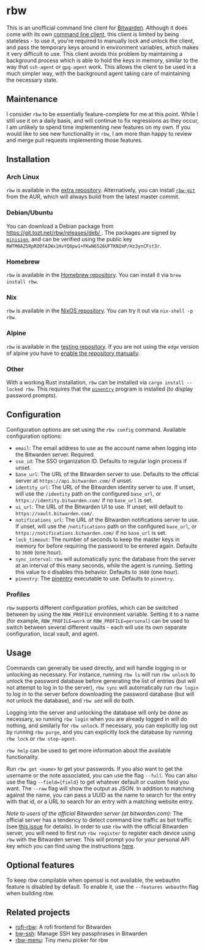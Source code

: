 # rbw

This is an unofficial command line client for
[Bitwarden](https://bitwarden.com/). Although it does come with its own
[command line client](https://help.bitwarden.com/article/cli/), this client is
limited by being stateless - to use it, you're required to manually lock and
unlock the client, and pass the temporary keys around in environment variables,
which makes it very difficult to use. This client avoids this problem by
maintaining a background process which is able to hold the keys in memory,
similar to the way that `ssh-agent` or `gpg-agent` work. This allows the client
to be used in a much simpler way, with the background agent taking care of
maintaining the necessary state.

## Maintenance

I consider `rbw` to be essentially feature-complete for me at this point. While
I still use it on a daily basis, and will continue to fix regressions as they
occur, I am unlikely to spend time implementing new features on my own. If you
would like to see new functionality in `rbw`, I am more than happy to review
and merge pull requests implementing those features.

## Installation

### Arch Linux

`rbw` is available in the [extra
repository](https://archlinux.org/packages/extra/x86_64/rbw/).
Alternatively, you can install
[`rbw-git`](https://aur.archlinux.org/packages/rbw-git/) from the AUR, which
will always build from the latest master commit.

### Debian/Ubuntu

You can download a Debian package from
[https://git.tozt.net/rbw/releases/deb/
](https://git.tozt.net/rbw/releases/deb/). The packages are signed by
[`minisign`](https://github.com/jedisct1/minisign), and can be verified using
the public key `RWTM0AZ5RpROOfAIWx1HvYQ6pw1+FKwN6526UFTKNImP/Hz3ynCFst3r`.

### Homebrew

`rbw` is available in the [Homebrew repository](https://formulae.brew.sh/formula/rbw). You can install it via `brew install rbw`.

### Nix

`rbw` is available in the
[NixOS repository](https://search.nixos.org/packages?show=rbw). You can try
it out via `nix-shell -p rbw`.

### Alpine

`rbw` is available in the [testing repository](https://pkgs.alpinelinux.org/packages?name=rbw).
If you are not using the `edge` version of alpine you have to [enable the repository manually](https://wiki.alpinelinux.org/wiki/Repositories#Testing).

### Other

With a working Rust installation, `rbw` can be installed via `cargo install
--locked rbw`. This requires that the
[`pinentry`](https://www.gnupg.org/related_software/pinentry/index.en.html)
program is installed (to display password prompts).

## Configuration

Configuration options are set using the `rbw config` command. Available
configuration options:

* `email`: The email address to use as the account name when logging into the
  Bitwarden server. Required.
* `sso_id`: The SSO organization ID. Defaults to regular login process if unset.
* `base_url`: The URL of the Bitwarden server to use. Defaults to the official
  server at `https://api.bitwarden.com/` if unset.
* `identity_url`: The URL of the Bitwarden identity server to use. If unset,
  will use the `/identity` path on the configured `base_url`, or
  `https://identity.bitwarden.com/` if no `base_url` is set.
* `ui_url`: The URL of the Bitwarden UI to use. If unset,
  will default to `https://vault.bitwarden.com/`.
* `notifications_url`: The URL of the Bitwarden notifications server to use.
  If unset, will use the `/notifications` path on the configured `base_url`,
  or `https://notifications.bitwarden.com/` if no `base_url` is set.
* `lock_timeout`: The number of seconds to keep the master keys in memory for
  before requiring the password to be entered again. Defaults to `3600` (one
  hour).
* `sync_interval`: `rbw` will automatically sync the database from the server
  at an interval of this many seconds, while the agent is running. Setting
  this value to `0` disables this behavior. Defaults to `3600` (one hour).
* `pinentry`: The
  [pinentry](https://www.gnupg.org/related_software/pinentry/index.html)
  executable to use. Defaults to `pinentry`.

### Profiles

`rbw` supports different configuration profiles, which can be switched
between by using the `RBW_PROFILE` environment variable. Setting it to a name
(for example, `RBW_PROFILE=work` or `RBW_PROFILE=personal`) can be used to
switch between several different vaults - each will use its own separate
configuration, local vault, and agent.

## Usage

Commands can generally be used directly, and will handle logging in or
unlocking as necessary. For instance, running `rbw ls` will run `rbw unlock` to
unlock the password database before generating the list of entries (but will
not attempt to log in to the server), `rbw sync` will automatically run `rbw
login` to log in to the server before downloading the password database (but
will not unlock the database), and `rbw add` will do both.

Logging into the server and unlocking the database will only be done as
necessary, so running `rbw login` when you are already logged in will do
nothing, and similarly for `rbw unlock`. If necessary, you can explicitly log
out by running `rbw purge`, and you can explicitly lock the database by running
`rbw lock` or `rbw stop-agent`.

`rbw help` can be used to get more information about the available
functionality.

Run `rbw get <name>` to get your passwords. If you also want to get the username
or the note associated, you can use the flag `--full`. You can also use the flag
`--field={field}` to get whatever default or custom field you want. The `--raw`
flag will show the output as JSON. In addition to matching against the name,
you can pass a UUID as the name to search for the entry with that id, or a
URL to search for an entry with a matching website entry.

*Note to users of the official Bitwarden server (at bitwarden.com)*: The
official server has a tendency to detect command line traffic as bot traffic
(see [this issue](https://github.com/bitwarden/cli/issues/383) for details). In
order to use `rbw` with the official Bitwarden server, you will need to first
run `rbw register` to register each device using `rbw` with the Bitwarden
server. This will prompt you for your personal API key which you can find using
the instructions [here](https://bitwarden.com/help/article/personal-api-key/).

## Optional features

To keep rbw compilable when openssl is not available, the webauthn feature is disabled by default. To enable it, use the `--features webauthn` flag when building rbw.

## Related projects

* [rofi-rbw](https://github.com/fdw/rofi-rbw): A rofi frontend for Bitwarden
* [bw-ssh](https://framagit.org/Glandos/bw-ssh/): Manage SSH key passphrases in Bitwarden
* [rbw-menu](https://github.com/rbuchberger/rbw-menu): Tiny menu picker for rbw
